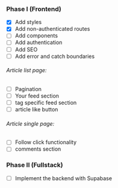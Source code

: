 ### Phase I (Frontend)

- [x] Add styles
- [x] Add non-authenticated routes
- [ ] Add components
- [ ] Add authentication
- [ ] Add SEO
- [ ] Add error and catch boundaries

###### Article list page:

- [ ] Pagination
- [ ] Your feed section
- [ ] tag specific feed section
- [ ] article like button

###### Article single page:

- [ ] Follow click functionality
- [ ] comments section

### Phase II (Fullstack)

- [ ] Implement the backend with Supabase
